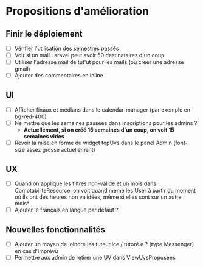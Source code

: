 # Propositions d'amélioration

## Finir le déploiement
- [ ] Vérifier l'utilisation des semestres passés
- [ ] Voir si un mail Laravel peut avoir 50 destinataires d'un coup
- [ ] Utiliser l'adresse mail de tut'ut pour les mails (ou créer une adresse gmail)
- [ ] Ajouter des commentaires en inline

## UI
- [ ] Afficher finaux et médians dans le calendar-manager (par exemple en bg-red-400)
- [ ] Ne mettre que les semaines passées dans inscriptions pour les admins ?
  - __Actuellement, si on créé 15 semaines d'un coup, on voit 15 semaines vides__
- [ ] Revoir la mise en forme du widget topUvs dans le panel Admin (font-size assez grosse actuellement)

## UX
- [ ] Quand on applique les filtres non-validé et un mois dans ComptabiliteResource, on voit quand meme les User à partir du moment où ils ont des heures non validées, même si elles sont sur un autre mois*
- [ ] Ajouter le français en langue par défaut ?

## Nouvelles fonctionnalités
- [ ] Ajouter un moyen de joindre les tuteur.ice / tutoré.e ? (type Messenger) en cas d'imprévu
- [ ] Permettre aux admin de retirer une UV dans ViewUvsProposees